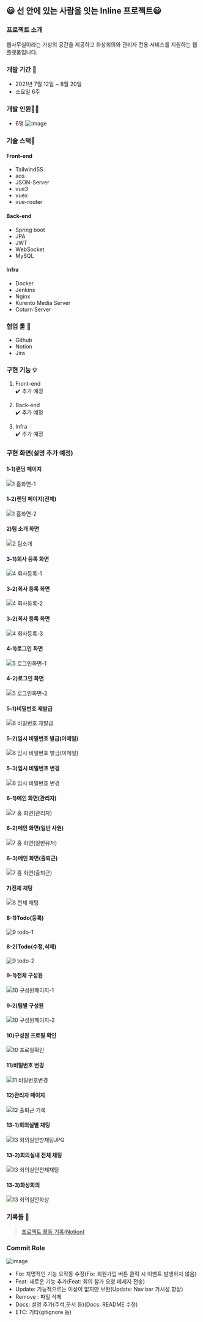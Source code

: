 ## :smiley: 선 안에 있는 사람을 잇는 Inline 프로젝트:smiley:
 
### 프로젝트 소개
 웹사무실이라는 가상의 공간을 제공하고 화상회의와 관리자 전용 서비스를 지원하는 웹 플랫폼입니다.

### 개발 기간 📆 
* 2021년 7월 12일 ~ 8월 20일
* 소요일 6주

### 개발 인원🙎‍♂️
* 6명
![image](https://user-images.githubusercontent.com/66583397/130754089-4606b817-10e0-480b-b6d5-fc1891f3487e.png)


### 기술 스택🌈
#### Front-end
* TailwindSS
* aos
* JSON-Server
* vue3
* vuex
* vue-router
#### Back-end
* Spring boot
* JPA
* JWT
* WebSocket
* MySQL
#### Infra
* Docker
* Jenkins
* Nginx
* Kurento Media Server
* Coturn Server

### 협업 툴 🔨
* Github
* Notion
* Jira

### 구현 기능 💡
1) Front-end  
✔️ 추가 예정

2) Back-end  
✔️ 추가 예정

3) Infra  
✔️ 추가 예정

### 구현 화면(설명 추가 예정)
#### 1-1)랜딩 페이지
![1 홈화면-1](https://user-images.githubusercontent.com/66583397/135076926-bb28f2cc-d852-4e52-b80d-30cef32c70c3.jpg)
#### 1-2)랜딩 페이지(전체)
![1 홈화면-2](https://user-images.githubusercontent.com/66583397/135076929-15b21225-59b7-458f-a127-dd8c2e47f568.jpg)
#### 2)팀 소개 화면
![2 팀소개](https://user-images.githubusercontent.com/66583397/135076932-1bfd4dd9-5727-49cd-af1e-e2982eac7262.jpg)
#### 3-1)회사 등록 화면
![4 회사등록-1](https://user-images.githubusercontent.com/66583397/135076934-6787c970-ddee-4a96-8289-b6f50d55f0a4.jpg)
#### 3-2)회사 등록 화면
![4 회사등록-2](https://user-images.githubusercontent.com/66583397/135076936-88ad279c-1d63-450e-8c32-a5bff066069c.jpg)
#### 3-2)회사 등록 화면
![4 회사등록-3](https://user-images.githubusercontent.com/66583397/135076933-7a15b3a3-84be-4d84-aed4-5cd569a615bb.jpg)
#### 4-1)로그인 화면
![5 로그인화면-1](https://user-images.githubusercontent.com/66583397/135076938-2025242e-36d6-4c70-884d-865c8578359a.jpg)
#### 4-2)로그인 화면
![5 로그인화면-2](https://user-images.githubusercontent.com/66583397/135076940-3482db5d-5b3a-4acc-9bc8-ad2e3ad23e8d.jpg)
#### 5-1)비밀번호 재발급
![6 비밀번호 재발급](https://user-images.githubusercontent.com/66583397/135076941-316f0172-1e7f-4e78-8949-fa7a8e76d2c5.jpg)
#### 5-2)임시 비밀번호 발급(이메일)
![6 임시 비밀번호 발급(이메일)](https://user-images.githubusercontent.com/66583397/135076943-ea42c35c-fea4-447e-ac61-067677dcb647.jpg)
#### 5-3)임시 비밀번호 변경
![6 임시 비밀번호 변경](https://user-images.githubusercontent.com/66583397/135076946-ccc87362-c0e8-4536-ad67-fe43c5380cc7.jpg)
#### 6-1)메인 화면(관리자)
![7 홈 화면(관리자)](https://user-images.githubusercontent.com/66583397/135076951-c54f1035-e753-4900-bc45-05544ba1b826.jpg)
#### 6-2)메인 화면(일반 사원)
![7 홈 화면(일반유저)](https://user-images.githubusercontent.com/66583397/135076952-a65144df-8eae-4101-b0cf-2f5a386721c8.jpg)
#### 6-3)메인 화면(출퇴근)
![7 홈 화면(출퇴근)](https://user-images.githubusercontent.com/66583397/135076955-6e0215ce-dfdf-43d5-b70a-0466b740d497.jpg)
#### 7)전체 채팅
![8 전체 채팅](https://user-images.githubusercontent.com/66583397/135076957-29e8bb94-a53f-4846-849e-9fb6c9f8c3ff.jpg)
#### 8-1)Todo(등록)
![9 todo-1](https://user-images.githubusercontent.com/66583397/135076960-b101a32d-508f-491b-8e28-5e1ff3101f7a.jpg)
#### 8-2)Todo(수정,삭제)
![9 todo-2](https://user-images.githubusercontent.com/66583397/135076963-dfe4e00b-1bfd-4472-84e0-d31207b86c69.jpg)
#### 9-1)전체 구성원
![10 구성원페이지-1](https://user-images.githubusercontent.com/66583397/135076966-4f585fa5-d9af-46db-bdae-b5ac016715fe.jpg)
#### 9-2)팀별 구성원
![10 구성원페이지-2](https://user-images.githubusercontent.com/66583397/135076968-8e277e74-0de1-4eed-bd5a-07894a743ac1.jpg)
#### 10)구성원 프로필 확인
![10 프로필확인](https://user-images.githubusercontent.com/66583397/135076971-0c011898-8325-4e6f-b38d-f419fa74911a.jpg)
#### 11)비밀번호 변경
![11 비밀번호변경](https://user-images.githubusercontent.com/66583397/135076972-f3b2ebd1-1544-4eaa-a035-361fb52b310d.jpg)
#### 12)관리자 페이지
![12 출퇴근 기록](https://user-images.githubusercontent.com/66583397/135076974-3e29c659-83ce-4039-ab5a-4a144a59fda2.jpg)
#### 13-1)회의실별 채팅
![13 회의실안방채팅JPG](https://user-images.githubusercontent.com/66583397/135076976-703f8043-eb8f-434c-be4c-c0850d3816f7.JPG)
#### 13-2)회의실내 전체 채팅
![13 회의실안전체채팅](https://user-images.githubusercontent.com/66583397/135076982-1a437887-24be-4e95-a421-ac5d7537a86d.JPG)
#### 13-3)화상회의
![13 회의실안화상](https://user-images.githubusercontent.com/66583397/135076984-339ec632-2ad8-49c9-855e-a9cdfbd45384.JPG)


### 기록들 :speech_balloon: 
> [프로젝트 활동 기록(Notion)](https://www.notion.so/binitiger/SSAFY_-2-_7-c80a086175fe43c09e8fc5ad01f0ba8e)

### Commit Role
![image](https://user-images.githubusercontent.com/66583397/126730413-60f85a6c-40dd-4246-a5e7-24015ea3fe0a.png)
- Fix: 치명적인 기능 오작동 수정(Fix: 회원가입 버튼 클릭 시 이벤트 발생하지 않음)
- Feat: 새로운 기능 추가(Feat: 회의 참가 요청 메세지 전송)
- Update: 기능적으로는 이상이 없지만 보완(Update: Nav bar 가시성 향상)
- Remove : 파일 삭제
- Docs: 설명 추가(주석,문서 등)(Docs: README 수정)
- ETC: 기타(gitignore 등)
